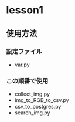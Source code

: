 # lesson1

## 使用方法
### 設定ファイル
- var.py
### この順番で使用
- collect_img.py
- img_to_RGB_to_csv.py
- csv_to_postgres.py
- search_img.py
